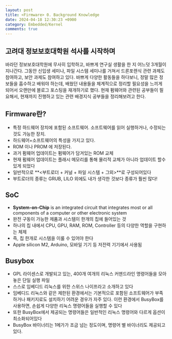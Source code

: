 ```yaml
---
layout: post
title: <Firmware> 0. Background Knowledge
date: 2024-04-18 12:30:23 +0900
category: Embedded/Kernel
comments: true
---
```


## 고려대 정보보호대학원 석사를 시작하며

바라던 정보보호대학원에 무사히 입학하고, 바쁘게 연구실 생활을 한 지 어느덧 3개월이 지나간다. 그동안 신입생 세미나, 파일 시스템 세미나를 거쳐서 드론포렌식 관련 과제도 참여하고, 보안 과제도 참여하고 있다. 바쁘게 다양한 활동들을 하다보니, 정말 많은 정보들을 흡수하고 배워야 하는데, 배웠던 내용들을 체계적으로 정리할 필요성을 느끼게 되어서 오랜만에 블로그 포스팅을 재개하기로 했다. 현재 펌웨어와 관련된 공부들이 필요해서, 현재까지 진행하고 있는 관련 배경지식 공부들을 정리해보려고 한다.

## Firmware란?

- 특정 하드웨어 장치에 포함된 소프트웨어. 소프트웨어를 읽어 실행하거나, 수정되는 것도 가능한 장치.
- 하드웨어+소프트웨어의 특성을 가지고 있다.
- ROM 이나 PROM 에 저장된다.
- 과거 펌웨어 업데이트는 펌웨어가 담겨있는 ROM 교체
- 현재 펌웨어 업데이트는 플래시 메모리를 통해 물리적 교체가 아니라 업데이트 할수 있게 되었다
- 일반적으로 **<부트로더 + 커널 + 파일 시스템 + 그외>**로 구성되어있다
- 부트로더의 종류는 GRUB, LILO 외에도 내가 생각한 것보다 종류가 훨씬 많다!

## SoC

- **System-on-Chip** is an integrated circuit that integrates most or all components of a computer or other electronic system
- 완전 구동이 가능한 제품과 시스템이 한개의 칩에 들어있는 것
- 하나의 칩 내에서 CPU, GPU, RAM, ROM, Controller 등의 다양한 역할을 구현하는 체제
- 즉, 칩 한개로 시스템을 이룰 수 있어야 한다
- Apple silicon M2, Arduino, 모바일 기기 등 저전력 기기에서 사용됨

## Busybox

- GPL 라이센스로 개발되고 있는, 400개 여개의 리눅스 커맨드라인 명령어들을 모아놓은 단일 실행 파일
- 스스로 임베디드 리눅스를 위한 스위스 나이프라고 소개하고 있다
- 임베디드 리눅스와 같은 제한된 환경에서는 기본적으로 포함된 소프트웨어가 부족하거나 패키지로도 설치하기 어려운 경우가 자주 있다. 이런 환경에서 BusyBox를 사용하면, 손쉽게 다양한 리눅스 명령어들을 실행할 수 있다
- 또한 BusyBox에서 제공되는 명령어들은 일반적인 리눅스 명령어와 다르게 옵션이 최소화되어있다
- BusyBox 바이너리는 1메가가 조금 넘는 정도이며, 명령어 별 바이너리도 제공되고 있다.